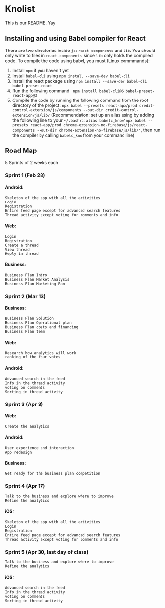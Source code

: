 # Knolist
This is our README. Yay

## Installing and using Babel compiler for React
There are two directories inside `js`: `react-components` and `lib`. You should only write to files in `react-components`, since 
`lib` only holds the compiled code. To compile the code using babel, you must (Linux commmands):
1) Install `npm` if you haven't yet
2) Install `babel-cli` using `npm install --save-dev babel-cli`
3) Install the react package using `npm install --save-dev babel-cli babel-preset-react`
4) Run the following command ` npm install babel-cli@6 babel-preset-react-app@3`
5) Compile the code by running the following command from the root directory of the project: 
`npx babel --presets react-app/prod credit-control-extension/js/components --out-dir credit-control-extension/js/lib/` (Recommendation: set up an alias
using by adding the following line to your `~/.bashrc`: `alias babelc_kno='npx babel --presets react-app/prod chrome-extension-no-firebase/js/react-components --out-dir chrome-extension-no-firebase/js/lib/'`, then
run the compiler by calling `babelc_kno` from your command line)

## Road Map
5 Sprints of 2 weeks each

### Sprint 1 (Feb 28)
#### Android:
	Skeleton of the app with all the activities
	Login
	Registration
	Entire feed page except for advanced search features
	Thread activity except voting for comments and info
#### Web:
	Login
	Registration
	Create a thread
	View thread
	Reply in thread

#### Business:
	Business Plan Intro
	Business Plan Market Analysis
	Business Plan Marketing Pan

### Sprint 2 (Mar 13)
#### Business:
	Business Plan Solution
	Business Plan Operational plan
	Business Plan costs and financing
	Business Plan team

#### Web:
	Research how analytics will work
	ranking of the four votes
#### Android:
	Advanced search in the feed
	Info in the thread activity
	voting on comments
	Sorting in thread activity

### Sprint 3 (Apr 3)
#### Web:
	Create the analytics
#### Android:
	User experience and interaction
	App redesign
#### Business:
	Get ready for the business plan competition

### Sprint 4 (Apr 17)
	Talk to the business and explore where to improve
	Refine the analytics
#### iOS:
	Skeleton of the app with all the activities
	Login
	Registration
	Entire feed page except for advanced search features
	Thread activity except voting for comments and info

### Sprint 5 (Apr 30, last day of class)
	Talk to the business and explore where to improve
	Refine the analytics
#### iOS:
	Advanced search in the feed
	Info in the thread activity
	voting on comments
	Sorting in thread activity
